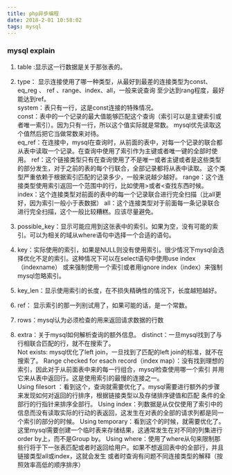 ```yaml
---
title: php异步编程
date: 2018-2-01 10:58:02
tags: mysql
---
```


### mysql explain   
1. table :显示这一行数据是关于那张表的。  
2. type： 显示连接使用了哪一种类型，从最好到最差的连接类型为const、eq_reg 、 ref 、range、index、all，一般来说查询
至少达到rang程度，最好能达到ref。  
          system：表只有一行，这是const连接的特殊情况。  
          const：表中的一个记录的最大值能够匹配这个查询（索引可以是主键索引或者唯一索引）。因为只有一行，所以这个值实际就是常数。
          mysql优先读取这个值然后把它当做常数来对待。  
          eq_ref：在连接中，mysql在查询时，从前面的表中，对每一个记录的联合都从表中读取一个记录。在查询中使用了索引作为主键或者唯一键的全部时使用。
          ref：这个链接类型只有在查询使用了不是唯一或者主键或者是这些类型的部分发生，对于之前的表的每个行联合，全部记录都将从表中读取。
          这个类型严重依赖于根据索引匹配的记录多少，一般来说越少越好。
          range：这个连接类型使用索引返回一个范围中的行，比如使用\>或者\<查找东西时候。  
          index：这个连接类型对前面的表中的每一个记录联合进行完全扫描（比all更好，因为索引一般小于表数据）
          all：这个连接类型对于前面每一条记录联合进行完全扫描，这个一般比较糟糕。应该尽量避免。  
          
3. possible_key：显示可能应用到这张表中的索引。如果为空，没有可能的索引。可以为相关的域从where语句中选择一个合适的语句。  
4. key：实际使用的索引，如果是NULL则没有使用索引。很少情况下mysql会选择优化不足的索引。这种情况下可以在select语句中使用use index（indexname）
或来强制使用一个索引或者用ignore index（index）来强制mysql忽略索引。  
5. key_len：显示使用索引的长度，在不损失精确性的情况下，长度越短越好。  
6. ref： 显示索引的那一列别试用了，如果可能的话，是一个常数。  
7. rows：mysql认为必须检查的用来返回请求数据的行数  
8. extra：关于mysql如何解析查询的额外信息。
          distinct：一旦mysql找到了与行相联合匹配的行，就不在搜索了。  
          Not exists: mysql优化了left join，一旦找到了匹配的left join的标准，就不在搜索了。
          Range checked for esach record（index map）：没有找到理想的索引，因此对于从前面表中来的每一行组合，mysql检查使用哪一个索引
          并用它来从表中返回行。这是使用索引的最慢的连接之一。  
          Using filesort ：看到这个，查询就需要优化了。mysql需要进行额外的步骤来发现如何对返回的行排序，根据链接类型以及存储排序键值和匹配
          条件的全部行的行指针来排序全部行。
          Using index：列数据是从仅仅使用了索引中的信息而没有读取实际的行动的表返回，这发生在对表的全部的请求列都是同一个索引的部分的时候。
          Using temporary：看到这个的时候，就需要优化了。这里mysql需要创建一个临时表来存储结果，这通常发生在对不同的列集进行order by上，而不是Group by。
          Using where：使用了where从句来限制那些行将于下一张表匹配或者时返回给用户。如果不想返回表中的全部行，并且链接类型all或index，这就会发生
          或者时查询有问题不同连接类型的解释（按照效率高低的顺序排序）
          